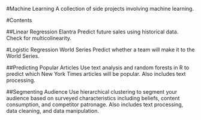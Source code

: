 #Machine Learning
A collection of side projects involving machine learning.

#Contents

##Linear Regression Elantra
Predict future sales using historical data. Check for multicolinearity.

#Logistic Regression World Series
Predict whether a team will make it to the World Series.

##Predicting Popular Articles
Use text analysis and random forests in R to predict which New York Times articles will be popular. Also includes text processing.

##Segmenting Audience
Use hierarchical clustering to segment your audience based on surveyed characteristics including beliefs, content consumption, and competitor patronage. Also includes text processing, data cleaning, and data manipulation. 


